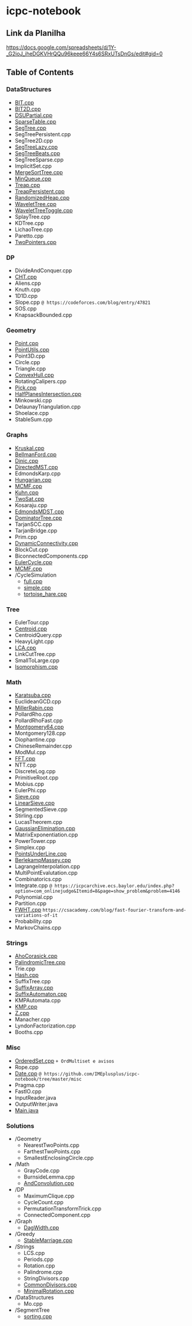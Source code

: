 # icpc-notebook

## Link da Planilha

https://docs.google.com/spreadsheets/d/1Y-_G2ioJ_iheDGKVHrQQu96keee66Y4s6SRxUTsDnGs/edit#gid=0

## Table of Contents

### DataStructures
- [BIT.cpp](DataStructures/BIT.cpp)
- [BIT2D.cpp](DataStructures/BIT2D.cpp)
- [DSUPartial.cpp](DataStructures/DSUPartial.cpp)
- [SparseTable.cpp](DataStructures/SparseTable.cpp)
- [SegTree.cpp](DataStructures/SegTree.cpp)
- SegTreePersistent.cpp
- SegTree2D.cpp
- [SegTreeLazy.cpp](DataStructures/SegTreeLazy.cpp)
- [SegTreeBeats.cpp](DataStructures/SegTreeBeats.cpp)
- SegTreeSparse.cpp
- ImplicitSet.cpp
- [MergeSortTree.cpp](DataStructures/MergeSortTree.cpp)
- [MinQueue.cpp](DataStructures/MinQueue.cpp)
- [Treap.cpp](DataStructures/Treap.cpp)
- [TreapPersistent.cpp](DataStructures/TreapPersistent.cpp)
- [RandomizedHeap.cpp](DataStructures/RandomizedHeap.cpp)
- [WaveletTree.cpp](DataStructures/WaveletTree.cpp)
- [WaveletTreeToggle.cpp](DataStructures/WaveletTreeToggle.cpp)
- SplayTree.cpp
- KDTree.cpp
- LichaoTree.cpp
- Paretto.cpp
- [TwoPointers.cpp](DataStructures/TwoPointers.cpp)

### DP
- DivideAndConquer.cpp
- [CHT.cpp](DP/CHT.cpp)
- Aliens.cpp
- Knuth.cpp
- 1D1D.cpp
- Slope.cpp `@ https://codeforces.com/blog/entry/47821`
- SOS.cpp
- KnapsackBounded.cpp

### Geometry
- [Point.cpp](Geometry/Point.cpp)
- [PointUtils.cpp](Geometry/PointUtils.cpp)
- Point3D.cpp
- Circle.cpp
- Triangle.cpp
- [ConvexHull.cpp](Geometry/ConvexHull.cpp)
- RotatingCalipers.cpp
- [Pick.cpp](Geometry/Pick.cpp)
- [HalfPlanesIntersection.cpp](Geometry/HalfPlanesIntersection.cpp)
- Minkowski.cpp
- DelaunayTriangulation.cpp
- Shoelace.cpp
- StableSum.cpp

### Graphs
- [Kruskal.cpp](Graphs/Kruskal.cpp)
- [BellmanFord.cpp](Graphs/BellmanFord.cpp)
- [Dinic.cpp](Graphs/Dinic.cpp)
- [DirectedMST.cpp](Graphs/DirectedMST.cpp)
- EdmondsKarp.cpp
- [Hungarian.cpp](Graphs/Hungarian.cpp)
- [MCMF.cpp](Graphs/MCMF.cpp)
- [Kuhn.cpp](Graphs/Kuhn.cpp)
- [TwoSat.cpp](Graphs/TwoSat.cpp)
- Kosaraju.cpp
- [EdmondsMDST.cpp](Graphs/EdmondsMDST.cpp)
- [DominatorTree.cpp](Graphs/DominatorTree.cpp)
- TarjanSCC.cpp
- TarjanBridge.cpp
- Prim.cpp
- [DynamicConnectivity.cpp](Graphs/DynamicConnectivity.cpp)
- BlockCut.cpp
- BiconnectedComponents.cpp
- [EulerCycle.cpp](Graphs/EulerCycle.cpp)
- [MCMF.cpp](Graphs/MCMF.cpp)
- /CycleSimulation
    - [full.cpp](Graphs/CycleSimulation/full.cpp)
    - [simple.cpp](Graphs/CycleSimulation/simple.cpp)
    - [tortoise_hare.cpp](Graphs/CycleSimulation/tortoise_hare.cpp)

### Tree
- EulerTour.cpp
- [Centroid.cpp](Tree/Centroid.cpp)
- CentroidQuery.cpp
- HeavyLight.cpp
- [LCA.cpp](Tree/LCA.cpp)
- LinkCutTree.cpp
- SmallToLarge.cpp
- [Isomorphism.cpp](Tree/Isomorphism.cpp)

### Math
- [Karatsuba.cpp](Math/Karatsuba.cpp)
- EuclideanGCD.cpp
- [MillerRabin.cpp](Math/MillerRabin.cpp)
- PollardRho.cpp
- PollardRhoFast.cpp
- [Montgomery64.cpp](Math/Montgomery64.cpp)
- Montgomery128.cpp
- Diophantine.cpp
- ChineseRemainder.cpp
- ModMul.cpp
- [FFT.cpp](Math/FFT.cpp)
- NTT.cpp
- DiscreteLog.cpp
- PrimitiveRoot.cpp
- Mobius.cpp
- EulerPhi.cpp
- [Sieve.cpp](Math/Sieve.cpp)
- [LinearSieve.cpp](Math/LinearSieve.cpp)
- SegmentedSieve.cpp
- Stirling.cpp
- LucasTheorem.cpp
- [GaussianElimination.cpp](Math/GaussianElimination.cpp)
- MatrixExponentiation.cpp
- PowerTower.cpp
- Simplex.cpp
- [PointsUnderLine.cpp](Math/PointsUnderLine.cpp)
- [BerlekampMassey.cpp](Math/BerlekampMassey.cpp)
- LagrangeInterpolation.cpp
- MultiPointEvalutation.cpp
- Combinatorics.cpp
- Integrate.cpp `@ https://icpcarchive.ecs.baylor.edu/index.php?option=com_onlinejudge&Itemid=8&page=show_problem&problem=4146`
- Polynomial.cpp
- Partition.cpp
- [FWHT.cpp](Math/FWHT.cpp) `https://csacademy.com/blog/fast-fourier-transform-and-variations-of-it`
- Probability.cpp
- MarkovChains.cpp

### Strings
- [AhoCorasick.cpp](Strings/AhoCorasick.cpp)
- [PalindromicTree.cpp](Strings/PalindromicTree.cpp)
- Trie.cpp
- [Hash.cpp](Strings/Hash.cpp)
- SuffixTree.cpp
- [SuffixArray.cpp](Strings/SuffixArray.cpp)
- [SuffixAutomaton.cpp](Strings/SuffixAutomaton.cpp)
- KMPAutomata.cpp
- [KMP.cpp](Strings/KMP.cpp)
- [Z.cpp](Strings/Z.cpp)
- Manacher.cpp
- LyndonFactorization.cpp
- Booths.cpp

### Misc
- [OrderedSet.cpp](Misc/OrderedSet.cpp) `+ OrdMultiset e avisos`
- Rope.cpp
- [Date.cpp](Misc/Date.cpp) `@ https://github.com/IMEplusplus/icpc-notebook/tree/master/misc`
- Pragma.cpp
- FastIO.cpp
- InputReader.java
- OutputWriter.java
- [Main.java](Misc/Main.java)

### Solutions
- /Geometry
    - NearestTwoPoints.cpp
    - FarthestTwoPoints.cpp
    - SmallestEnclosingCircle.cpp
- /Math
    - GrayCode.cpp
    - BurnsideLemma.cpp
    - [AndConvolution.cpp](Solutions/Math/AndConvolution.cpp)
- /DP
    - MaximumClique.cpp
    - CycleCount.cpp
    - PermutationTransformTrick.cpp
    - ConnectedComponent.cpp
- /Graph
    - [DagWidth.cpp](Solutions/Graph/DagWidth.cpp)
- /Greedy
    - [StableMarriage.cpp](Solutions/Greedy/StableMarriage.cpp)
- /Strings
    - LCS.cpp
    - Periods.cpp
    - Rotation.cpp
    - Palindrome.cpp
    - StringDivisors.cpp
    - [CommonDivisors.cpp](Solutions/Strings/Hash/CommonDivisors.cpp)
    - [MinimalRotation.cpp](Solutions/Strings/Hash/MinimalRotation.cpp)
- /DataStructures
    - Mo.cpp
- /SegmentTree
    - [sorting.cpp](Solutions/SegmentTree/sorting.cpp)
